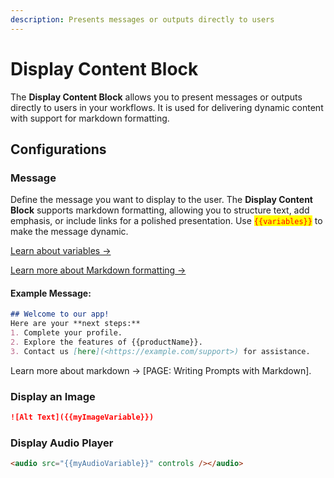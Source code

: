 ```yaml
---
description: Presents messages or outputs directly to users
---
```


# Display Content Block

The **Display Content Block** allows you to present messages or outputs directly to users in your workflows. It is used for delivering dynamic content with support for markdown formatting.

## **Configurations**

### **Message**

Define the message you want to display to the user. The **Display Content Block** supports markdown formatting, allowing you to structure text, add emphasis, or include links for a polished presentation. Use <mark style="color:red;">`{{variables}}`</mark> to make the message dynamic.

[Learn about variables →](../variables.md)

[Learn more about Markdown formatting →](../writing-prompts.md#using-markdown-to-write-prompts)

#### **Example Message**:

```markdown
## Welcome to our app!
Here are your **next steps:**
1. Complete your profile.
2. Explore the features of {{productName}}.
3. Contact us [here](<https://example.com/support>) for assistance.
```

Learn more about markdown → \[PAGE: Writing Prompts with Markdown].

### Display an Image

```markdown
![Alt Text]({{myImageVariable}})
```

### Display Audio Player

```markdown
<audio src="{{myAudioVariable}}" controls /></audio>
```
